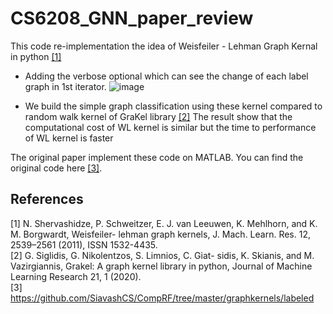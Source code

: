 # CS6208_GNN_paper_review
This code re-implementation the idea of Weisfeiler - Lehman Graph Kernal in python [[1]](#1)

- Adding the verbose optional which can see the change of each label graph in 1st iterator. 
![image](https://user-images.githubusercontent.com/16068098/230894187-398890cc-6352-4f0f-a6f8-1d2ded2f14af.png)

- We build the simple graph classification using these kernel compared to random walk kernel of GraKel library [[2]](#2) 
The result show that the computational cost of WL kernel is similar but the time to performance of WL kernel is faster  

The original paper implement these code on MATLAB. You can find the original code here [[3]](#3).

## References 
<a id = "1">[1]</a>
N. Shervashidze, P. Schweitzer, E. J. van Leeuwen,
K. Mehlhorn, and K. M. Borgwardt, Weisfeiler-
lehman graph kernels, J. Mach. Learn. Res. 12,
2539–2561 (2011), ISSN 1532-4435. </br>
<a id= "2">[2]</a> G. Siglidis, G. Nikolentzos, S. Limnios, C. Giat-
sidis, K. Skianis, and M. Vazirgiannis, Grakel: A
graph kernel library in python, Journal of Machine Learning Research 21, 1 (2020). </br>
<a id= "3">[3]</a> https://github.com/SiavashCS/CompRF/tree/master/graphkernels/labeled  </br>
